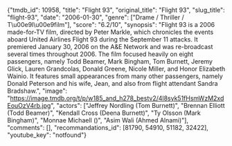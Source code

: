 {"tmdb_id": 10958, "title": "Flight 93", "original_title": "Flight 93", "slug_title": "flight-93", "date": "2006-01-30", "genre": ["Drame / Thriller / T\u00e9l\u00e9film"], "score": "6.2/10", "synopsis": "Flight 93 is a 2006 made-for-TV film, directed by Peter Markle, which chronicles the events aboard United Airlines Flight 93 during the September 11 attacks. It premiered January 30, 2006 on the A&amp;E Network and was re-broadcast several times throughout 2006. The film focused heavily on eight passengers, namely Todd Beamer, Mark Bingham, Tom Burnett, Jeremy Glick, Lauren Grandcolas, Donald Greene, Nicole Miller, and Honor Elizabeth Wainio. It features small appearances from many other passengers, namely Donald Peterson and his wife, Jean, and also from flight attendant Sandra Bradshaw.", "image": "https://image.tmdb.org/t/p/w185_and_h278_bestv2/4l8syk51fHsmWzM2xdEouOzV4rb.jpg", "actors": ["Jeffrey Nordling (Tom Burnett)", "Brennan Elliott (Todd Beamer)", "Kendall Cross (Deena Burnett)", "Ty Olsson (Mark Bingham)", "Monnae Michaell ()", "Asim Wali (Ahmed Alnami)"], "comments": [], "recommandations_id": [81790, 54910, 51182, 32422], "youtube_key": "notfound"}